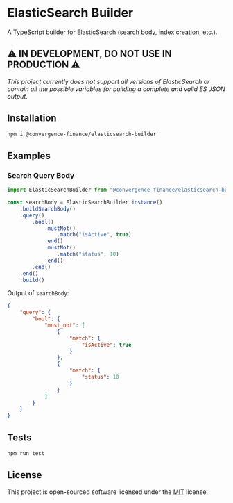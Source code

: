 # ElasticSearch Builder
A TypeScript builder for ElasticSearch (search body, index creation, etc.).


## :warning: IN DEVELOPMENT, DO NOT USE IN PRODUCTION :warning:
_This project currently does not support all versions of ElasticSearch or contain all the possible variables for building a complete and valid ES JSON output._

## Installation
```bash
npm i @convergence-finance/elasticsearch-builder
```

## Examples


### Search Query Body
```typescript
import ElasticSearchBuilder from "@convergence-finance/elasticsearch-builder"

const searchBody = ElasticSearchBuilder.instance()
    .buildSearchBody()
    .query()
        .bool()
            .mustNot()
                .match("isActive", true)
            .end()
            .mustNot()
                .match("status", 10)
            .end()
        .end()
    .end()
    .build()
```

Output of `searchBody`:
```json
{
    "query": {
        "bool": {
            "must_not": [
                {
                    "match": {
                        "isActive": true
                    }
                },
                {
                    "match": {
                        "status": 10
                    }
                }
            ]
        }
    }
}
```

## Tests
```bash
npm run test
```


## License
This project is open-sourced software licensed under the [MIT](https://opensource.org/licenses/MIT) license.